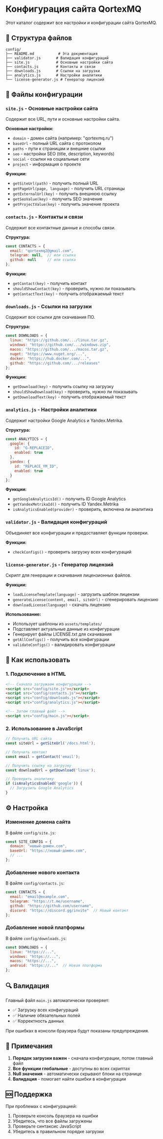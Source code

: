 # Конфигурация сайта QortexMQ

Этот каталог содержит все настройки и конфигурации сайта QortexMQ.

## 📁 Структура файлов

```
config/
├── README.md           # Эта документация
├── validator.js       # Валидация конфигураций
├── site.js            # Основные настройки сайта
├── contacts.js        # Контакты и связи
├── downloads.js       # Ссылки на загрузки
├── analytics.js       # Настройки аналитики
└── license-generator.js # Генератор лицензий
```

## 🔧 Файлы конфигурации

### `site.js` - Основные настройки сайта
Содержит все URL, пути и основные настройки сайта.

**Основные настройки:**
- `domain` - домен сайта (например: "qortexmq.ru")
- `baseUrl` - полный URL сайта с протоколом
- `paths` - пути к страницам и внешние ссылки
- `seo` - настройки SEO (title, description, keywords)
- `social` - ссылки на социальные сети
- `project` - информация о проекте

**Функции:**
- `getSiteUrl(path)` - получить полный URL
- `getPageUrl(page, language)` - получить URL страницы
- `getExternalUrl(key)` - получить внешнюю ссылку
- `getSeoValue(key)` - получить SEO значение
- `getProjectValue(key)` - получить значение проекта

### `contacts.js` - Контакты и связи
Содержит все контактные данные и способы связи.

**Структура:**
```javascript
const CONTACTS = {
  email: "qortexmq2@gmail.com",
  telegram: null,  // или ссылка
  github: null     // или ссылка
};
```

**Функции:**
- `getContact(key)` - получить контакт
- `shouldShowContact(key)` - проверить, нужно ли показывать
- `getContactText(key)` - получить отображаемый текст

### `downloads.js` - Ссылки на загрузки
Содержит все ссылки для скачивания ПО.

**Структура:**
```javascript
const DOWNLOADS = {
  linux: "https://github.com/.../linux.tar.gz",
  windows: "https://github.com/.../windows.zip",
  macos: "https://github.com/.../macos.tar.gz",
  nuget: "https://www.nuget.org/...",
  docker: "https://hub.docker.com/...",
  github: "https://github.com/.../releases"
};
```

**Функции:**
- `getDownload(key)` - получить ссылку на загрузку
- `shouldShowDownload(key)` - проверить, нужно ли показывать
- `getDownloadText(key)` - получить отображаемый текст

### `analytics.js` - Настройки аналитики
Содержит настройки Google Analytics и Yandex.Metrika.

**Структура:**
```javascript
const ANALYTICS = {
  google: {
    id: "G-REPLACEID",
    enabled: true
  },
  yandex: {
    id: "REPLACE_YM_ID",
    enabled: true
  }
};
```

**Функции:**
- `getGoogleAnalyticsId()` - получить ID Google Analytics
- `getYandexMetrikaId()` - получить ID Yandex.Metrika
- `isAnalyticsEnabled(provider)` - проверить, включена ли аналитика

### `validator.js` - Валидация конфигураций
Объединяет все конфигурации и предоставляет функции проверки.

**Функции:**
- `checkConfigs()` - проверить загрузку всех конфигураций

### `license-generator.js` - Генератор лицензий
Скрипт для генерации и скачивания лицензионных файлов.

**Функции:**
- `loadLicenseTemplate(language)` - загрузить шаблон лицензии
- `generateLicense(content, email, siteUrl)` - сгенерировать лицензию
- `downloadLicense(language)` - скачать лицензию

**Использование:**
- Использует шаблоны из `assets/templates/`
- Подставляет актуальные данные из конфигурации
- Генерирует файлы LICENSE.txt для скачивания
- `getAllConfigs()` - получить все конфигурации
- `validateConfigs()` - валидировать конфигурации

## 🚀 Как использовать

### 1. Подключение в HTML
```html
<!-- Сначала загружаем конфигурации -->
<script src="config/site.js"></script>
<script src="config/contacts.js"></script>
<script src="config/downloads.js"></script>
<script src="config/analytics.js"></script>

<!-- Затем главный файл -->
<script src="config/main.js"></script>
```

### 2. Использование в JavaScript
```javascript
// Получить URL сайта
const siteUrl = getSiteUrl('/docs.html');

// Получить контакт
const email = getContact('email');

// Получить ссылку на загрузку
const downloadUrl = getDownload('linux');

// Проверить аналитику
if (isAnalyticsEnabled('google')) {
  // Загрузить Google Analytics
}
```

## ⚙️ Настройка

### Изменение домена сайта
В файле `config/site.js`:
```javascript
const SITE_CONFIG = {
  domain: "новый-домен.com",
  baseUrl: "https://новый-домен.com",
  // ...
};
```

### Добавление нового контакта
В файле `config/contacts.js`:
```javascript
const CONTACTS = {
  email: "email@example.com",
  telegram: "https://t.me/username",
  github: "https://github.com/username",
  discord: "https://discord.gg/invite"  // Новый контакт
};
```

### Добавление новой платформы
В файле `config/downloads.js`:
```javascript
const DOWNLOADS = {
  linux: "https://...",
  windows: "https://...",
  macos: "https://...",
  android: "https://..."  // Новая платформа
};
```

## 🔍 Валидация

Главный файл `main.js` автоматически проверяет:
- ✅ Загрузку всех конфигураций
- ✅ Наличие обязательных полей
- ✅ Корректность данных

При ошибках в консоли браузера будут показаны предупреждения.

## 📝 Примечания

1. **Порядок загрузки важен** - сначала конфигурации, потом главный файл
2. **Все функции глобальные** - доступны во всех скриптах
3. **Null значения** - автоматически скрывают блоки на странице
4. **Валидация** - помогает найти ошибки в конфигурации

## 🆘 Поддержка

При проблемах с конфигурацией:
1. Проверьте консоль браузера на ошибки
2. Убедитесь, что все файлы загружены
3. Проверьте синтаксис JavaScript
4. Убедитесь в правильном порядке загрузки
